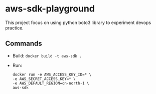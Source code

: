 # aws-sdk-playground

This project focus on using python boto3 library to experiment devops practice.

## Commands

- Build: `docker build -t aws-sdk .`

- Run:

    ```
    docker run -e AWS_ACCESS_KEY_ID=* \
    -e AWS_SECRET_ACCESS_KEY=* \
    -e AWS_DEFAULT_REGION=cn-north-1 \
    aws-sdk
    ```